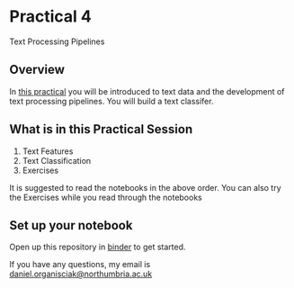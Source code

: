 # Practical 4
Text Processing Pipelines

## Overview
In [this practical](https://github.com/KF5012-AI2020/Practical4) you will be introduced to text data and the development of text processing pipelines. You will build a text classifer.

## What is in this Practical Session
1. Text Features
2. Text Classification
3. Exercises

It is suggested to read the notebooks in the above order. You can also try the Exercises while you read through the notebooks

## Set up your notebook
Open up this repository in [binder](https://gesis.mybinder.org/binder/v2/gh/KF5012-AI2021/Practical4/08902dc48eaebcadd0f40afa3fa57a46d7cb4128) to get started.

If you have any questions, my email is daniel.organisciak@northumbria.ac.uk
